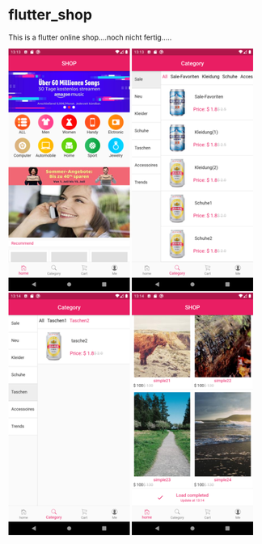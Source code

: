 # flutter_shop
This is a flutter online shop....noch nicht fertig.....

<p float="left">
  <img src="shown_pics\1.png" width="240">
  <img src="shown_pics\2.png" width="240">
  <img src="shown_pics\3.png" width="240">
  <img src="shown_pics\4.png" width="240">
</p>


